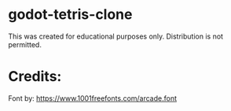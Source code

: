 # godot-tetris-clone

This was created for educational purposes only. Distribution is not permitted.

# Credits:

Font by:
https://www.1001freefonts.com/arcade.font
